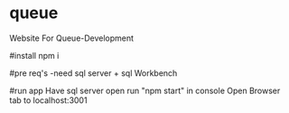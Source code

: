 # queue
Website For Queue-Development

#install
npm i

#pre req's 
-need sql server + sql Workbench

#run app
Have sql server open 
run "npm start" in console
Open Browser tab to localhost:3001

